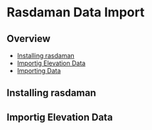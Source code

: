 # Rasdaman Data Import


## Overview
- [Installing rasdaman](./ProvidingCoverages.md#data-sources)
- [Importig Elevation Data](./ProvidingCoverages.md#additional-inspire-attributes)
- [Importing Data](./ProvidingCoverages.md#importing-data)

## Installing rasdaman

## Importig Elevation Data


